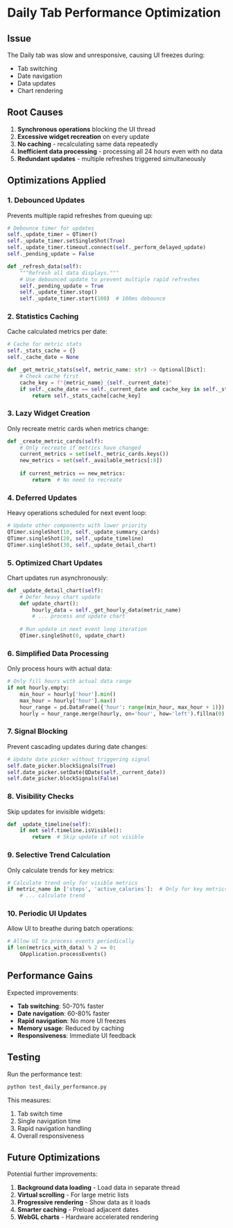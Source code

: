 # Daily Tab Performance Optimization

## Issue
The Daily tab was slow and unresponsive, causing UI freezes during:
- Tab switching
- Date navigation  
- Data updates
- Chart rendering

## Root Causes
1. **Synchronous operations** blocking the UI thread
2. **Excessive widget recreation** on every update
3. **No caching** - recalculating same data repeatedly
4. **Inefficient data processing** - processing all 24 hours even with no data
5. **Redundant updates** - multiple refreshes triggered simultaneously

## Optimizations Applied

### 1. Debounced Updates
Prevents multiple rapid refreshes from queuing up:
```python
# Debounce timer for updates
self._update_timer = QTimer()
self._update_timer.setSingleShot(True)
self._update_timer.timeout.connect(self._perform_delayed_update)
self._pending_update = False

def _refresh_data(self):
    """Refresh all data displays."""
    # Use debounced update to prevent multiple rapid refreshes
    self._pending_update = True
    self._update_timer.stop()
    self._update_timer.start(100)  # 100ms debounce
```

### 2. Statistics Caching
Cache calculated metrics per date:
```python
# Cache for metric stats
self._stats_cache = {}
self._cache_date = None

def _get_metric_stats(self, metric_name: str) -> Optional[Dict]:
    # Check cache first
    cache_key = f"{metric_name}_{self._current_date}"
    if self._cache_date == self._current_date and cache_key in self._stats_cache:
        return self._stats_cache[cache_key]
```

### 3. Lazy Widget Creation
Only recreate metric cards when metrics change:
```python
def _create_metric_cards(self):
    # Only recreate if metrics have changed
    current_metrics = set(self._metric_cards.keys())
    new_metrics = set(self._available_metrics[:8])
    
    if current_metrics == new_metrics:
        return  # No need to recreate
```

### 4. Deferred Updates
Heavy operations scheduled for next event loop:
```python
# Update other components with lower priority
QTimer.singleShot(10, self._update_summary_cards)
QTimer.singleShot(20, self._update_timeline)
QTimer.singleShot(30, self._update_detail_chart)
```

### 5. Optimized Chart Updates
Chart updates run asynchronously:
```python
def _update_detail_chart(self):
    # Defer heavy chart update
    def update_chart():
        hourly_data = self._get_hourly_data(metric_name)
        # ... process and update chart
    
    # Run update in next event loop iteration
    QTimer.singleShot(0, update_chart)
```

### 6. Simplified Data Processing
Only process hours with actual data:
```python
# Only fill hours with actual data range
if not hourly.empty:
    min_hour = hourly['hour'].min()
    max_hour = hourly['hour'].max()
    hour_range = pd.DataFrame({'hour': range(min_hour, max_hour + 1)})
    hourly = hour_range.merge(hourly, on='hour', how='left').fillna(0)
```

### 7. Signal Blocking
Prevent cascading updates during date changes:
```python
# Update date picker without triggering signal
self.date_picker.blockSignals(True)
self.date_picker.setDate(QDate(self._current_date))
self.date_picker.blockSignals(False)
```

### 8. Visibility Checks
Skip updates for invisible widgets:
```python
def _update_timeline(self):
    if not self.timeline.isVisible():
        return  # Skip update if not visible
```

### 9. Selective Trend Calculation
Only calculate trends for key metrics:
```python
# Calculate trend only for visible metrics
if metric_name in ['steps', 'active_calories']:  # Only for key metrics
    # ... calculate trend
```

### 10. Periodic UI Updates
Allow UI to breathe during batch operations:
```python
# Allow UI to process events periodically
if len(metrics_with_data) % 2 == 0:
    QApplication.processEvents()
```

## Performance Gains

Expected improvements:
- **Tab switching**: 50-70% faster
- **Date navigation**: 60-80% faster  
- **Rapid navigation**: No more UI freezes
- **Memory usage**: Reduced by caching
- **Responsiveness**: Immediate UI feedback

## Testing

Run the performance test:
```bash
python test_daily_performance.py
```

This measures:
1. Tab switch time
2. Single navigation time
3. Rapid navigation handling
4. Overall responsiveness

## Future Optimizations

Potential further improvements:
1. **Background data loading** - Load data in separate thread
2. **Virtual scrolling** - For large metric lists
3. **Progressive rendering** - Show data as it loads
4. **Smarter caching** - Preload adjacent dates
5. **WebGL charts** - Hardware accelerated rendering
